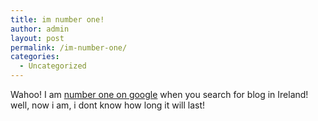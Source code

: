 ```yaml
---
title: im number one!
author: admin
layout: post
permalink: /im-number-one/
categories:
  - Uncategorized
---
```

Wahoo! I am [number one on google][1] when you search for blog in Ireland! well, now i am, i dont know how long it will last!

 [1]: http://www.google.ie/search?hl=en&q=blog&btnG=Google%20Search&meta=cr%3DcountryIE